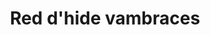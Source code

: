 ---
layout: item
title: Red d'hide vambraces
item-id: 2489
datatable: true
id: 2489
name: "Red d'hide vambraces"
members: true
lowalch: 1440
highalch: 2160
examine: "Vambraces made from 100% real dragonhide."
monsters:
  - id: 423
    name: "Dust devil"
    members: true
    combat_level: 93
    wiki_url: "https://oldschool.runescape.wiki/w/Dust_devil#Level_93"
    drops:
      - quantity: "1"
        rarity: 0.015625
    image: "https://oldschool.runescape.wiki/images/5/5e/Dust_devil.png?4b2c4"
  - id: 2265
    name: "Dagannoth Supreme"
    members: true
    combat_level: 303
    wiki_url: "https://oldschool.runescape.wiki/w/Dagannoth_Supreme"
    drops:
      - quantity: "1"
        rarity: 0.0546875
    image: "https://oldschool.runescape.wiki/images/b/b4/Dagannoth_Supreme.png?81f00"
  - id: 6766
    name: "Lizardman shaman"
    members: true
    combat_level: 150
    wiki_url: "https://oldschool.runescape.wiki/w/Lizardman_shaman#Standard"
    drops:
      - quantity: "1"
        rarity: 0.02
    image: "https://oldschool.runescape.wiki/images/2/2f/Lizardman_shaman_%281%29.png?7c5b4"
  - id: 7249
    name: "Dust devil"
    members: true
    combat_level: 110
    wiki_url: "https://oldschool.runescape.wiki/w/Dust_devil#Level_110"
    drops:
      - quantity: "1"
        rarity: 0.015625
    image: "https://oldschool.runescape.wiki/images/5/5e/Dust_devil.png?4b2c4"
  - id: 7274
    name: "Brutal red dragon"
    members: true
    combat_level: 289
    wiki_url: "https://oldschool.runescape.wiki/w/Brutal_red_dragon"
    drops:
      - quantity: "1"
        rarity: 0.0078125
    image: "https://oldschool.runescape.wiki/images/0/0d/Brutal_red_dragon.png?24f54"
  - id: 7404
    name: "Choke devil"
    members: true
    combat_level: 264
    wiki_url: "https://oldschool.runescape.wiki/w/Choke_devil"
    drops:
      - quantity: "1"
        rarity: 0.015625
    image: "https://oldschool.runescape.wiki/images/6/6c/Choke_devil.png?dc8a9"
  - id: 7573
    name: "Lizardman shaman"
    members: true
    combat_level: 0
    wiki_url: "https://oldschool.runescape.wiki/w/Lizardman_shaman#Standard"
    drops:
      - quantity: "1"
        rarity: 0.02
    image: "https://oldschool.runescape.wiki/images/2/2f/Lizardman_shaman_%281%29.png?7c5b4"
---